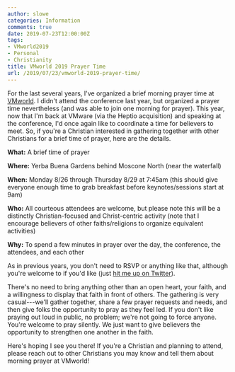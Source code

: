 ```yaml
---
author: slowe
categories: Information
comments: true
date: 2019-07-23T12:00:00Z
tags:
- VMworld2019
- Personal
- Christianity
title: VMworld 2019 Prayer Time
url: /2019/07/23/vmworld-2019-prayer-time/
---
```


For the last several years, I've organized a brief morning prayer time at [VMworld][link-1]. I didn't attend the conference last year, but organized a prayer time nevertheless (and was able to join one morning for prayer). This year, now that I'm back at VMware (via the Heptio acquisition) and speaking at the conference, I'd once again like to coordinate a time for believers to meet. So, if you're a Christian interested in gathering together with other Christians for a brief time of prayer, here are the details.<!--more-->

**What:** A brief time of prayer

**Where:** Yerba Buena Gardens behind Moscone North (near the waterfall)

**When:** Monday 8/26 through Thursday 8/29 at 7:45am (this should give everyone enough time to grab breakfast before keynotes/sessions start at 9am)

**Who:** All courteous attendees are welcome, but please note this will be a distinctly Christian-focused and Christ-centric activity (note that I encourage believers of other faiths/religions to organize equivalent activities)

**Why:** To spend a few minutes in prayer over the day, the conference, the attendees, and each other

As in previous years, you don't need to RSVP or anything like that, although you're welcome to if you'd like (just [hit me up on Twitter][link-2]).

There's no need to bring anything other than an open heart, your faith, and a willingness to display that faith in front of others. The gathering is very casual---we'll gather together, share a few prayer requests and needs, and then give folks the opportunity to pray as they feel led. If you don't like praying out loud in public, no problem; we're not going to force anyone. You're welcome to pray silently. We just want to give believers the opportunity to strengthen one another in the faith.

Here's hoping I see you there! If you're a Christian and planning to attend, please reach out to other Christians you may know and tell them about morning prayer at VMworld!

[link-1]: https://www.vmworld.com/
[link-2]: https://twitter.com/scott_lowe
